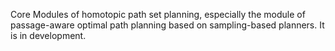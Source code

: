 Core Modules of homotopic path set planning, especially the module of passage-aware optimal path planning based on sampling-based planners. It is in development.
